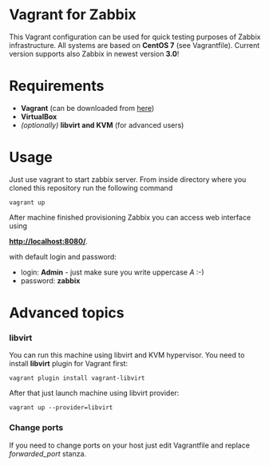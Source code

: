 # Vagrant for Zabbix

This Vagrant configuration can be used for quick testing purposes of Zabbix infrastructure. All systems are based on **CentOS 7** (see Vagrantfile).
Current version supports also Zabbix in newest version **3.0**!

# Requirements
  * **Vagrant** (can be downloaded from [here](https://www.vagrantup.com/downloads.html))
  * **VirtualBox**
  * *(optionally)* **libvirt and KVM** (for advanced users)

# Usage

Just use vagrant to start zabbix server. From inside directory where you cloned this repository run the following command
```
vagrant up
```

After machine finished provisioning Zabbix you can access web interface using

**[http://localhost:8080/](http://localhost:8080)**.

with default login and password:
  * login: **Admin**  - just make sure you write uppercase *A* :-)
  * password: **zabbix**


# Advanced topics

### libvirt
You can run this machine using libvirt and KVM hypervisor. You need to install **libvirt** plugin for Vagrant first:
```
vagrant plugin install vagrant-libvirt
```

After that just launch machine using libvirt provider:

```
vagrant up --provider=libvirt
```

### Change ports
If you need to change ports on your host just edit Vagrantfile and replace *forwarded_port* stanza.
